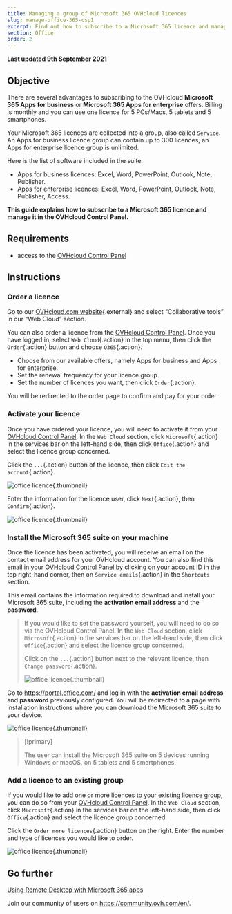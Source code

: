 ```yaml
---
title: Managing a group of Microsoft 365 OVHcloud licences
slug: manage-office-365-csp1
excerpt: Find out how to subscribe to a Microsoft 365 licence and manage it in the OVHcloud Control Panel
section: Office
order: 2
---
```


**Last updated 9th September 2021**

## Objective

There are several advantages to subscribing to the OVHcloud **Microsoft 365 Apps for business** or **Microsoft 365 Apps for enterprise** offers. Billing is monthly and you can use one licence for 5 PCs/Macs, 5 tablets and 5 smartphones.

Your Microsoft 365 licences are collected into a group, also called `Service`. An Apps for business licence group can contain up to 300 licences, an Apps for enterprise licence group is unlimited.

Here is the list of software included in the suite:

- Apps for business licences: Excel, Word, PowerPoint, Outlook, Note, Publisher.
- Apps for enterprise licences: Excel, Word, PowerPoint, Outlook, Note, Publisher, Access.

**This guide explains how to subscribe to a Microsoft 365 licence and manage it in the OVHcloud Control Panel.**

## Requirements

- access to the [OVHcloud Control Panel](	https://www.ovh.com/auth/?action=gotomanager&from=https://www.ovh.co.uk/&ovhSubsidiary=GB)

## Instructions

### Order a licence

Go to our [OVHcloud.com website](https://www.ovh.co.uk/office-365/){.external} and select “Collaborative tools” in our “Web Cloud” section. 

You can also order a licence from the [OVHcloud Control Panel](https://www.ovh.com/auth/?action=gotomanager&from=https://www.ovh.co.uk/&ovhSubsidiary=GB). Once you have logged in, select `Web Cloud`{.action} in the top menu, then click the `Order`{.action} button and choose `O365`{.action}.

- Choose from our available offers, namely Apps for business and Apps for enterprise.
- Set the renewal frequency for your licence group.
- Set the number of licences you want, then click `Order`{.action}.

You will be redirected to the order page to confirm and pay for your order.

### Activate your licence

Once you have ordered your licence, you will need to activate it from your [OVHcloud Control Panel](https://www.ovh.com/auth/?action=gotomanager&from=https://www.ovh.co.uk/&ovhSubsidiary=GB). In the `Web Cloud` section, click `Microsoft`{.action} in the services bar on the left-hand side, then click `Office`{.action} and select the licence group concerned.

Click the `...`{.action} button of the licence, then click `Edit the account`{.action}.

![office licence](images/Outlook-cps1-01.png){.thumbnail}

Enter the information for the licence user, click `Next`{.action}, then `Confirm`{.action}.

![office licence](images/Outlook-cps1-02.png){.thumbnail}

### Install the Microsoft 365 suite on your machine

Once the licence has been activated, you will receive an email on the contact email address for your OVHcloud account. You can also find this email in your [OVHcloud Control Panel](https://www.ovh.com/auth/?action=gotomanager&from=https://www.ovh.co.uk/&ovhSubsidiary=GB) by clicking on your account ID in the top right-hand corner, then on `Service emails`{.action} in the `Shortcuts` section.

This email contains the information required to download and install your Microsoft 365 suite, including the **activation email address** and the **password**.

>
> If you would like to set the password yourself, you will need to do so via the OVHcloud Control Panel. In the `Web Cloud` section, click `Microsoft`{.action} in the services bar on the left-hand side, then click `Office`{.action} and select the licence group concerned.
>
> Click on the `...`{.action} button next to the relevant licence, then `Change password`{.action}.
>
>![office licence](images/Outlook-cps1-03.png){.thumbnail}
>

Go to <https://portal.office.com/> and log in with the **activation email address** and **password** previously configured. You will be redirected to a page with installation instructions where you can download the Microsoft 365 suite to your device.

![office licence](images/Outlook-cps1-04.png){.thumbnail}

> [!primary]
>
> The user can install the Microsoft 365 suite on 5 devices running Windows or macOS, on 5 tablets and 5 smartphones.
>

### Add a licence to an existing group

If you would like to add one or more licences to your existing licence group, you can do so from your [OVHcloud Control Panel](https://www.ovh.com/auth/?action=gotomanager&from=https://www.ovh.co.uk/&ovhSubsidiary=GB). In the `Web Cloud` section, click `Microsoft`{.action} in the services bar on the left-hand side, then click `Office`{.action} and select the licence group concerned.

Click the `Order more licences`{.action} button on the right. Enter the number and type of licences you would like to order.

![office licence](images/Outlook-cps1-05.png){.thumbnail}

## Go further

[Using Remote Desktop with Microsoft 365 apps](https://docs.ovh.com/gb/en/microsoft-collaborative-solutions/office365-proplus-remote-desktop/)

Join our community of users on <https://community.ovh.com/en/>.

